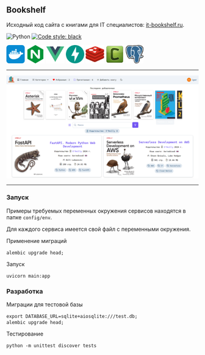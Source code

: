 ## Bookshelf

Исходный код сайта с книгами для IT специалистов: [it-bookshelf.ru](https://it-bookshelf.ru).

![Python](https://img.shields.io/badge/python-3.11+-blue.svg)
[![Code style: black](https://img.shields.io/badge/code_style-black-black.svg)](https://github.com/psf/black)

<div>
  <img height="48" src="/docs/img/docker.svg">
  <img height="48" src="/docs/img/nginx.svg">
  <img height="48" src="/docs/img/vue.svg">
  <img height="48" src="/docs/img/fastapi.svg">
  <img height="48" src="/docs/img/redis.svg">
  <img height="48" src="/docs/img/celery.png">
  <img height="48" src="/docs/img/postgres.svg">
</div>

---

![img.png](docs/img/img.png)

---

### Запуск

Примеры требуемых переменных окружения сервисов находятся в папке `config/env`.

Для каждого сервиса имеется свой файл с переменными окружения.

Применение миграций

```shell
alembic upgrade head;
```

Запуск

```shell
uvicorn main:app
```

### Разработка

Миграции для тестовой базы

```shell
export DATABASE_URL=sqlite+aiosqlite:///test.db;
alembic upgrade head;
```

Тестирование

```shell
python -m unittest discover tests
```
